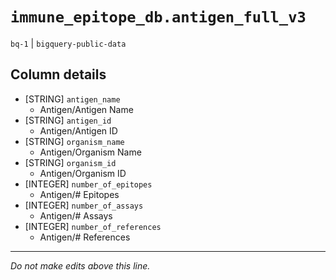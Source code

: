 # `immune_epitope_db.antigen_full_v3`
`bq-1` | `bigquery-public-data`

## Column details
* [STRING]    `antigen_name`
  - Antigen/Antigen Name
* [STRING]    `antigen_id`
  - Antigen/Antigen ID
* [STRING]    `organism_name`
  - Antigen/Organism Name
* [STRING]    `organism_id`
  - Antigen/Organism ID
* [INTEGER]   `number_of_epitopes`
  - Antigen/# Epitopes
* [INTEGER]   `number_of_assays`
  - Antigen/# Assays
* [INTEGER]   `number_of_references`
  - Antigen/# References

-------------------------------------------------------------------------------
*Do not make edits above this line.*
